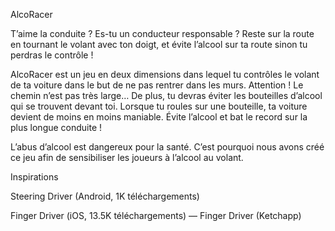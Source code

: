 AlcoRacer



T’aime la conduite ? Es-tu un conducteur responsable ? Reste sur la route en tournant le volant avec ton doigt, 
et évite l’alcool sur ta route sinon tu perdras le contrôle !

AlcoRacer est un jeu en deux dimensions dans lequel tu contrôles le volant de ta voiture dans le but de ne pas rentrer dans les murs. 
Attention ! Le chemin n’est pas très large… De plus, tu devras éviter les bouteilles d’alcool qui se trouvent devant toi. 
Lorsque tu roules sur une bouteille, ta voiture devient de moins en moins maniable. Évite l’alcool et bat le record sur la plus longue conduite !

L’abus d’alcool est dangereux pour la santé. C’est pourquoi nous avons créé ce jeu afin de sensibiliser les joueurs à l’alcool au volant.

Inspirations

Steering Driver (Android, 1K téléchargements)

Finger Driver (iOS, 13.5K téléchargements) — Finger Driver (Ketchapp)

